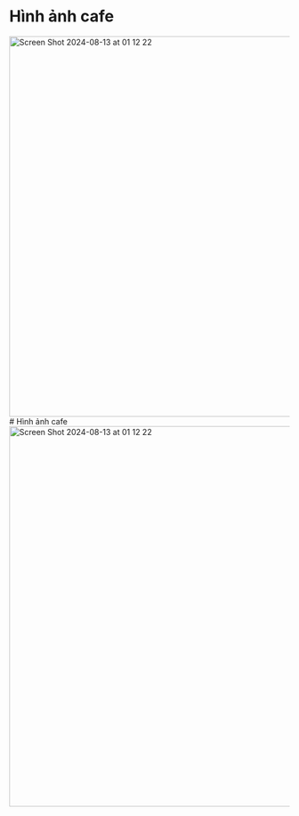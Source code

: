 
# Hình ảnh cafe
 <img width="684" alt="Screen Shot 2024-08-13 at 01 12 22" src="https://github.com/user-attachments/assets/92316756-1921-4507-83f9-288c69074468">
# Hình ảnh cafe
<img width="684" alt="Screen Shot 2024-08-13 at 01 12 22" src="https://github.com/user-attachments/assets/92316756-1921-4507-83f9-288c69074468">
